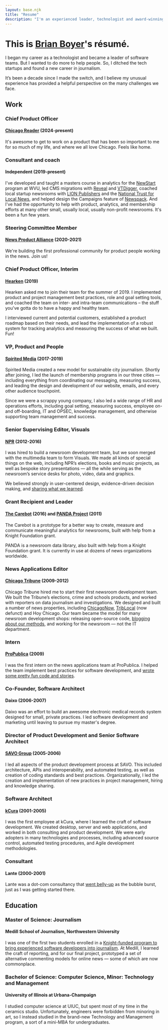```yaml
---
layout: base.njk
title: "Resume"
description: "I'm an experienced leader, technologist and award-winning journalist."
---
```


# This is [Brian Boyer](/)'s résumé.
I began my career as a technologist and became a leader of software teams. But I wanted to do more to help people. So, I ditched the tech startups and found a new career in journalism.

It’s been a decade since I made the switch, and I believe my unusual experience has provided a helpful perspective on the many challenges we face.

## Work

### Chief Product Officer
#### [Chicago Reader](https://chicagoreader.com/) (2024-present)
It's awesome to get to work on a product that has been so important to me for so much of my life, and where we all love Chicago. Feels like home.

### Consultant and coach
#### Independent (2019-present)
I've developed and taught a masters course in analytics for the [NewStart](https://newstart.wvu.edu/) program at WVU, led CMS migrations with [Reveal](https://revealnews.org/) and [VTDigger](https://vtdigger.org/), coached local startup newsrooms with [LION Publishers](https://www.lionpublishers.com/) and the [National Trust for Local News](https://www.nationaltrustforlocalnews.org/), and helped design the Campaigns feature of [Newspack](https://newspack.com/). And I've had the opportunity to help with product, analytics, and membership efforts at many other small, usually local, usually non-profit newsrooms. It's been a fun few years.

### Steering Committee Member
#### [News Product Alliance](https://newsproduct.org/) (2020-2021)
We're building the first professional community for product people working in the news. Join us!

### Chief Product Officer, Interim
#### [Hearken](https://www.wearehearken.com) (2019)
Hearken asked me to join their team for the summer of 2019. I implemented product and project management best practices, role and goal setting tools, and coached the team on inter- and intra-team communications – the stuff you've gotta do to have a happy and healthy team.

I interviewed current and potential customers, established a product roadmap based on their needs, and lead the implementation of a robust system for tracking analytics and measuring the success of what we built. Fun!

### VP, Product and People
#### [Spirited Media](https://spiritedmedia.com/) (2017-2019)
Spirited Media created a new model for sustainable city journalism. Shortly after joining, I led the launch of membership programs in our three cities — including everything from coordinating our messaging, measuring success, and leading the design and development of our website, emails, and every other audience touchpoint.

Since we were a scrappy young company, I also led a wide range of HR and operations efforts, including goal setting, measuring success, employee on- and off-boarding, IT and OPSEC, knowledge management, and otherwise supporting team management and success.

### Senior Supervising Editor, Visuals
#### [NPR](http://npr.org/) (2012-2016)
I was hired to build a newsroom development team, but we soon merged with the multimedia team to form Visuals. We made all kinds of special things on the web, including NPR’s elections, books and music projects, as well as bespoke story presentations — all the while serving as the newsroom’s service desks for photo, video, data and graphics.

We believed strongly in user-centered design, evidence-driven decision making, and [sharing what we learned](https://blog.apps.npr.org/blog/).

### Grant Recipient and Leader
#### [The Carebot](http://thecarebot.github.io/) (2016) and [PANDA Project](http://pandaproject.net/) (2011)
The Carebot is a prototype for a better way to create, measure and communicate meaningful analytics for newsrooms, built with help from a Knight Foundation grant.

PANDA is a newsroom data library, also built with help from a Knight Foundation grant. It is currently in use at dozens of news organizations worldwide.

### News Applications Editor
#### [Chicago Tribune](http://chicagotribune.com/) (2009-2012)
Chicago Tribune hired me to start their first newsroom development team. We built the Tribune’s elections, crime and schools products, and worked with reporters on data journalism and investigations. We designed and built a number of news properties, including [ChicagoNow](http://www.chicagonow.com/), [TribLocal](https://web.archive.org/web/20101231031341/http://triblocal.com/) (now defunct) and Hoy Chicago. Our team became the model for many newsroom development shops: releasing open-source code, [blogging about our methods](https://newsapps.wordpress.com/), and working for the newsroom — not the IT department.

### Intern
#### [ProPublica](http://www.propublica.org/) (2009)
I was the first intern on the news applications team at ProPublica. I helped the team implement best practices for software development, and [wrote some pretty fun code and stories](http://www.propublica.org/site/author/brian_boyer).

### Co-Founder, Software Architect
#### Daixo (2006-2007)
Daixo was an effort to build an awesome electronic medical records system designed for small, private practices. I led software development and marketing until leaving to pursue my master's degree.

### Director of Product Development and Senior Software Architect
#### [SAVO Group](http://www.savogroup.com/) (2005-2006)
I led all aspects of the product development process at SAVO.  This included architecture, APIs and interoperability, and automated testing, as well as creation of coding standards and best practices. Organizationally, I led the creation and implementation of new practices in project management, hiring and knowledge sharing.

### Software Architect
#### [kCura](https://www.kcura.com/) (2001-2005)
I was the first employee at kCura, where I learned the craft of software development. We created desktop, server and web applications, and worked in both consulting and product development. We were early adopters in many technologies and processes, including advanced source control, automated testing procedures, and Agile development methodologies.

### Consultant
#### Lante (2000-2001)
Lante was a dot-com consultancy that [went belly-up](http://articles.chicagotribune.com/2002-07-20/business/0207200494_1_dot-coms-sbi-consulting) as the bubble burst, just as I was getting started there.

## Education

### Master of Science: Journalism
#### Medill School of Journalism, Northwestern University
I was one of the first two students enrolled in a [Knight-funded program to bring experienced software developers into journalism](https://web.archive.org/web/20170628143539/http://www.medill.northwestern.edu/admissions/financial-aid/knight-foundation-scholarship.html). At Medill, I learned the craft of reporting, and for our final project, prototyped a set of alternative commenting models for online news — some of which are now commonplace.

### Bachelor of Science: Computer Science, Minor: Technology and Management
#### University of Illinois at Urbana-Champaign
I studied computer science at UIUC, but spent most of my time in the ceramics studio. Unfortunately, engineers were forbidden from minoring in art, so I instead studied in the brand-new Technology and Management program, a sort of a mini-MBA for undergraduates.
